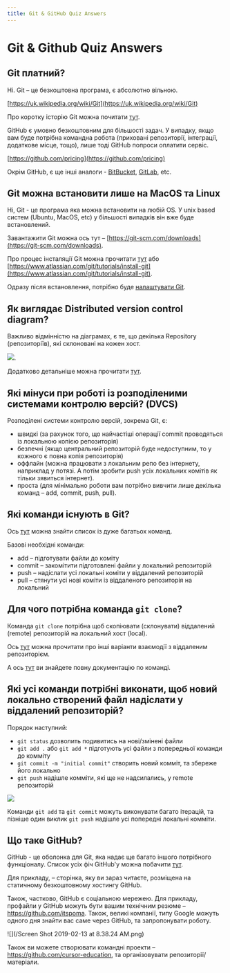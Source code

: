 ```yaml
---
title: Git & GitHub Quiz Answers
---
```


# Git & Github Quiz Answers

## Git платний?

Ні.
Git – це безкоштовна програма, є абсолютно вільною.

[https://uk.wikipedia.org/wiki/Git](https://uk.wikipedia.org/wiki/Git)

Про коротку історію Git можна почитати [тут](https://git-scm.com/book/uk/v2/%D0%92%D1%81%D1%82%D1%83%D0%BF-%D0%9A%D0%BE%D1%80%D0%BE%D1%82%D0%BA%D0%B0-%D1%96%D1%81%D1%82%D0%BE%D1%80%D1%96%D1%8F-Git).

GitHub є умовно безкоштовним для більшості задач. У випадку, якщо вам буде потрібна командна робота (приховані репозиторії, інтеграції, додаткове місце, тощо), лише тоді GitHub попроси оплатити сервіс.

[https://github.com/pricing](https://github.com/pricing)

Окрім GitHub, є ще інші аналоги - [BitBucket](https://bitbucket.org/), [GitLab](https://about.gitlab.com/), etc.

## Git можна встановити лише на MacOS та Linux

Ні, Git - це програма яка можна встановити на любій OS.
У unix based систем (Ubuntu, MacOS, etc) у більшості випадків він вже буде встановлений.

Завантажити Git можна ось тут – [https://git-scm.com/downloads](https://git-scm.com/downloads).

Про процес інсталяції Git можна прочитати [тут](https://git-scm.com/book/uk/v2/%D0%92%D1%81%D1%82%D1%83%D0%BF-%D0%86%D0%BD%D1%81%D1%82%D0%B0%D0%BB%D1%8F%D1%86%D1%96%D1%8F-Git) або [https://www.atlassian.com/git/tutorials/install-git](https://www.atlassian.com/git/tutorials/install-git).

Одразу після встановлення, потрібно буде [налаштувати Git](https://git-scm.com/book/uk/v2/%D0%9D%D0%B0%D0%BB%D0%B0%D1%88%D1%82%D1%83%D0%B2%D0%B0%D0%BD%D0%BD%D1%8F-Git-%D0%9A%D0%BE%D0%BD%D1%84%D1%96%D0%B3%D1%83%D1%80%D0%B0%D1%86%D1%96%D1%8F-Git).

## Як виглядає Distributed version control diagram?

Важливо відмінністю на діаграмах, є те, що декілька Repository (репозиторіїв), які склоновані на кожен хост.

![](https://homes.cs.washington.edu/~mernst/advice/version-control-fig3.png).

Додатково детальніше можна прочитати [тут](https://git-scm.com/book/uk/v2/%D0%A0%D0%BE%D0%B7%D0%BF%D0%BE%D0%B4%D1%96%D0%BB%D0%B5%D0%BD%D0%B8%D0%B9-Git-%D0%A0%D0%BE%D0%B7%D0%BF%D0%BE%D0%B4%D1%96%D0%BB%D0%B5%D0%BD%D1%96-%D0%BF%D1%80%D0%BE%D1%86%D0%B5%D1%81%D0%B8-%D1%80%D0%BE%D0%B1%D0%BE%D1%82%D0%B8).

## Які мінуси при роботі із розподіленими системами контролю версій? (DVCS)

Розподілені системи контролю версій, зокрема Git, є:
* швидкі (за рахунок того, що найчастіші операції commit проводяться із локальною копією репозиторія)
* безпечні (якщо центральний репозиторій буде недоступним, то у кожного є повна копія репозиторія)
* оффлайн (можна  працювати з локальним репо без інтернету, наприклад у потязі. А потім зробити push усіх локальних комітів як тільки зявиться інтернет).
* проста (для мінімально роботи вам потрібно вивчити лише декілька команд – add, commit, push, pull).

## Які команди існують в Git?

Ось [тут](https://www.git-tower.com/blog/git-cheat-sheet/) можна знайти список із дуже багатьох команд.

Базові необхідні команди:
* add – підготувати файли до коміту
* commit – закомітити підготовлені файли у локальний репозиторій
* push – надіслати усі локальні коміти у віддалений репозиторій
* pull – стянути усі нові коміти із віддаленого репозиторія на локальний

## Для чого потрібна команда `git clone`?

Команда `git clone` потрібна щоб скопіювати (склонувати) віддалений (remote) репозиторій на локальний хост (local).

Ось [тут](https://git-scm.com/book/uk/v2/%D0%9E%D1%81%D0%BD%D0%BE%D0%B2%D0%B8-Git-%D0%92%D0%B7%D0%B0%D1%94%D0%BC%D0%BE%D0%B4%D1%96%D1%8F-%D0%B7-%D0%B2%D1%96%D0%B4%D0%B4%D0%B0%D0%BB%D0%B5%D0%BD%D0%B8%D0%BC%D0%B8-%D1%81%D1%85%D0%BE%D0%B2%D0%B8%D1%89%D0%B0%D0%BC%D0%B8) можна прочитати про інші варіанти взаємодії з віддаленим репозиторієм.

А ось [тут](https://git-scm.com/docs/git-clone) ви знайдете повну документацію по команді.

## Які усі команди потрібні виконати, щоб новий локально створений файл надіслати у віддалений репозиторій?

Порядок наступний:
- `git status` дозволить подивитись на нові/змінені файли
- `git add .` або `git add *` підготують усі файли з попередньої команди до комміту
- `git commit -m "initial commit"` створить новий комміт, та збереже його локально
- `git push` надішле комміти, які ще не надсилались, у remote репозиторій

![](https://qph.fs.quoracdn.net/main-qimg-d151c0543baa145e6252c1ec95199963.webp)

Команди `git add` та `git commit` можуть виконувати багато ітерацій, та пізніше один виклик `git push` надішле усі попередні локальні комміти.

## Що таке GitHub?

GitHub - це оболонка для Git, яка надає ще багато іншого потрібного функціоналу.
Список усіх фіч GitHub'у можна побачити [тут](https://github.com/features).

Для прикладу, – сторінка, яку ви зараз читаєте, розміщена на статичному безкоштовному хостингу GitHub.

Також, частково, GitHub є соціальною мережею.
Для прикладу, профайли у GitHub можуть бути вашим технічним резюме – https://github.com/itspoma. Також, великі компанії, типу Google можуть одного дня знайти вас саме через GitHub, та запропонувати роботу.

![](/Screen Shot 2019-02-13 at 8.38.24 AM.png)

Також ви можете створювати командні проекти – https://github.com/cursor-education, та організовувати репозиторії/матеріали.
